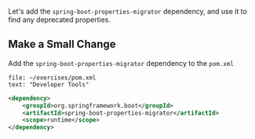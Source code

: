 Let's add the `spring-boot-properties-migrator` dependency, and use it to find any deprecated properties.

## Make a **S**mall Change

Add the `spring-boot-properties-migrator` dependency to the `pom.xml`

```editor:select-matching-text
file: ~/exercises/pom.xml
text: "Developer Tools"
```

```xml
<dependency>
    <groupId>org.springframework.boot</groupId>
    <artifactId>spring-boot-properties-migrator</artifactId>
    <scope>runtime</scope>
</dependency>
```
